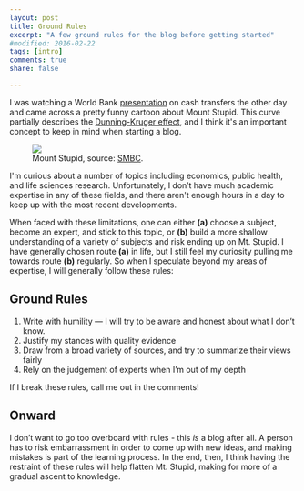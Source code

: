 ```yaml
---
layout: post
title: Ground Rules
excerpt: "A few ground rules for the blog before getting started"
#modified: 2016-02-22
tags: [intro]
comments: true
share: false

---
```


I was watching a World Bank [presentation](http://www.worldbank.org/en/events/2015/09/29/should-we-just-give-people-cash) on cash transfers the other day and came across a pretty funny cartoon about Mount Stupid.  This curve partially describes the [Dunning-Kruger effect](https://en.wikipedia.org/wiki/Dunning%E2%80%93Kruger_effect), and I think it's an important concept to keep in mind when starting a blog.


<figure>
	<a href="{{ site.baseurl }}/images/mtstupid.png"><img src="{{ site.baseurl }}/images/mtstupid.png"></a>
	<figcaption>Mount Stupid, source: <a href="http://www.smbc-comics.com/?id=2475" title="Mount Stupid Comic">SMBC</a>.</figcaption>
</figure>

I'm curious about a number of topics including economics, public health, and life sciences research.  Unfortunately, I don’t have much academic expertise in any of these fields, and there aren't enough hours in a day to keep up with the most recent developments.  

When faced with these limitations, one can either **(a)** choose a subject, become an expert, and stick to this topic, or **(b)** build a more shallow understanding of a variety of subjects and risk ending up on Mt. Stupid.  I have generally chosen route **(a)** in life, but I still feel my curiosity pulling me towards route **(b)** regularly.  So when I speculate beyond my areas of expertise, I will generally follow these rules:  

## Ground Rules

1. Write with humility — I will try to be aware and honest about what I don’t know.
2. Justify my stances with quality evidence
3. Draw from a broad variety of sources, and try to summarize their views fairly  
4. Rely on the judgement of experts when I’m out of my depth

If I break these rules, call me out in the comments!  


## Onward    

I don’t want to go too overboard with rules - this *is* a blog after all.  A person has to risk embarrassment in order to come up with new ideas, and making mistakes is part of the learning process.  In the end, then, I think having the restraint of these rules will help flatten Mt. Stupid, making for more of a gradual ascent to knowledge.



